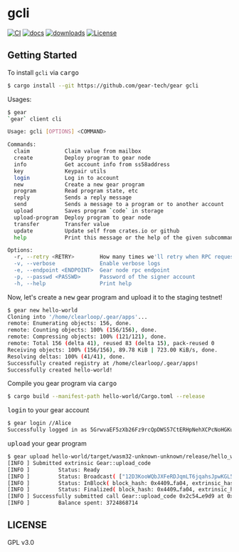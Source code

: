# gcli

[![CI][ci1]][ci2]
[![docs][docs1]][docs2]
[![downloads][d1]][d2]
[![License][l1]][l2]

[ci1]: https://github.com/gear-tech/gear/workflows/CI/badge.svg

[ci2]: https://github.com/gear-tech/gear/actions/workflows/CI.yaml

[docs1]: https://img.shields.io/badge/current-docs-brightgreen.svg

[docs2]: https://docs.rs/gear-program/

[d1]: https://img.shields.io/crates/d/gear-program.svg

[d2]: https://crates.io/crates/gear-program

[l1]: https://img.shields.io/badge/License-GPL%203.0-success

[l2]: https://github.com/clearloop/gear-program/blob/master/LICENSE

## Getting Started

To install `gcli` via <kbd>cargo</kbd>

```sh
$ cargo install --git https://github.com/gear-tech/gear gcli
```

Usages:

```sh
$ gear
`gear` client cli

Usage: gcli [OPTIONS] <COMMAND>

Commands:
  claim           Claim value from mailbox
  create          Deploy program to gear node
  info            Get account info from ss58address
  key             Keypair utils
  login           Log in to account
  new             Create a new gear program
  program         Read program state, etc
  reply           Sends a reply message
  send            Sends a message to a program or to another account
  upload          Saves program `code` in storage
  upload-program  Deploy program to gear node
  transfer        Transfer value
  update          Update self from crates.io or github
  help            Print this message or the help of the given subcommand(s)

Options:
  -r, --retry <RETRY>        How many times we'll retry when RPC requests failed [default: 5]
  -v, --verbose              Enable verbose logs
  -e, --endpoint <ENDPOINT>  Gear node rpc endpoint
  -p, --passwd <PASSWD>      Password of the signer account
  -h, --help                 Print help
```

Now, let's create a <kbd>new</kbd> gear program and upload it to the staging testnet!

```sh
$ gear new hello-world
Cloning into '/home/clearloop/.gear/apps'...
remote: Enumerating objects: 156, done.
remote: Counting objects: 100% (156/156), done.
remote: Compressing objects: 100% (121/121), done.
remote: Total 156 (delta 41), reused 83 (delta 15), pack-reused 0
Receiving objects: 100% (156/156), 89.78 KiB | 723.00 KiB/s, done.
Resolving deltas: 100% (41/41), done.
Successfully created registry at /home/clearloop/.gear/apps!
Successfully created hello-world!
```

Compile you gear program via <kbd>cargo</kbd>

```sh
$ cargo build --manifest-path hello-world/Cargo.toml --release
```

<kbd>login</kbd> to your gear account

```sh
$ gear login //Alice
Successfully logged in as 5GrwvaEF5zXb26Fz9rcQpDWS57CtERHpNehXCPcNoHGKutQY!
```

<kbd>upload</kbd> your gear program

```sh
$ gear upload hello-world/target/wasm32-unknown-unknown/release/hello_world.wasm
[INFO ] Submitted extrinsic Gear::upload_code
[INFO ]         Status: Ready
[INFO ]         Status: Broadcast( ["12D3KooWQbJXFeRDJqmLT6jqahsJpwKGL5xEJJ6F3tevR1R85Upz", "12D3KooWFwZEE7cVz7fPTUrekv2Xfv2sR5HMetpadw4W9fZnEBr5", "12D3KooWNmeoxqMTSc3CzeA5SLTQ6xYQo4yz3Az1zjnAqrhpmBSH", "12D3KooWLFN7AceaViuVDakKghwLVo9i91Bi8DLyf1BGg6ftVGnG", "12D3KooWJ9EASqU3T89z1EBYMnvfTh5WK4Rgw3RMensrx5STRvXR", "12D3KooWDuzvhmTAebZXGJG8SCurHkn9x6mmpiTSQygGoCvXmYmU", "12D3KooWH7QBPHh5Byc2ZBjGSiqBbGzBAr5E8mqLWueyPXQJrxWB", "12D3KooWRw1Yfdo86zpgN9TTLJ6J53iAM1y1PW9ogKHsTHvBPDg9", "12D3KooWJ15sMWcCgmSLBAfRD5TZgKoCCZ1xDzPRGzbR2YC5zKqS", "12D3KooWEMDPU47VnnZPLEMXeFJkphaG8kRdn9SuTqoJJEhrwC2w", "12D3KooWSfMsGDWG6hvTgfLoFETZrnxNC649bQwSa9FxTAPw4Cmy", "12D3KooWK7fw8MdENES5jAb8kjLw4b3eGMxuWBPR52v15FRkmYF3", "12D3KooWLP3AxJf1VfVJzbzcrHAkipXXa9bSvPcE1TowuRQZE8bz", "12D3KooWSf2d69w7RYKtj9mgYpLDs3rqLAz9GHNSHHoCQDLUjeiP", "12D3KooWSKMmTordwL3t6SkQaKXuXt1aYC2QZAXNyt8DxjpgFXYq", "12D3KooWEsvboSEFhf5utCZJ4gfUjb7S5i9Qec1TXB2DuYPJZVzB", "12D3KooWRf7vAr79yAyDxGvYAdSqhh2EoeWe35Lx4QH4N6XMv2gH", "12D3KooWPuaSwvwq2EGdasjJruUzR1wwTk1tDdVBZauKwG8ZPFi1", "12D3KooWHSepUMWdNVgKPhdquR12AzSZrkHwUsfXvVfFMPGXpyH5", "12D3KooWDC3qNpRz5LdSfPWi3XWfc7kG5GHyEDNR2NcgJMedfu5v", "12D3KooWRQ8oUwhrW84UuVpQNZ2QxS2kg3SyhLwVkwHHk9vJgf5q", "12D3KooWHZaCXaMgavJYoH925jiLrLhsbPpU14tt6M7ypenDyfPc", "12D3KooWAd4GWfAqNTqoqTNnjsKqJHWNRezgcHi742eGYKDdYsfC", "12D3KooWFWc6NFCiuTxd9iKq9mi1n3G7nBEZ5yDkzzHjkGBSceje", "12D3KooWQ8yjECbzLThEwzcTQ3gtVgZbb1XPBrPyHnRkmLJRGfEW", "12D3KooWFsZdJERxRrc5afrFDxvts4bDxSHHDgQxh8bTm4Kq9PV7", "12D3KooWGpxgFFTXij8gXzx6YgExaVczUN2fuohccrkA11tGFzDu", "12D3KooWND9qfwCVtfB17y9fcThBKoWvCSpXrCQCs6XsWvHE5om2", "12D3KooWLoCosNXv1HESuU76r7xmp5UU4pdCncnZXB1hYvcbCYgX", "12D3KooWEga7tssCYmywnRU492ANXV4vGYqX5AVJrrAAKQ1zhhGN", "12D3KooWDP1pb16iGikYc8fkkL8ZYmzPqsrVRzQHHBDKxjRpUMNA", "12D3KooWG26t3Z1NfeAPNWdwrdWYntSUj69LzHcnBdV4PcQMEuHA", "12D3KooWS5DUgYPSQVrexXbPksR4cVsexFhLXzXFgsY47ZPeFHd9", "12D3KooWBWFtZqigVTC8W2GRMwLeuTK2o4hDC4XHVPyNV6hW1T1D", "12D3KooWDCboxcE7VAB3v3UJf1hrNZiswyk5Eg1u2kaiSs4v6Sbi", "12D3KooWNx1mbmwKXSPS8vuHkyVrQrZnwp4HGjLczPxFCpAyRhNS", "12D3KooWJ3KhEHCm4roQw2LAUGu28fXJf5QqQHhG6EaACw6RCUjr", "12D3KooWFnr5yyEcNAfdjJjfuBAMaZ2iz3GLyFrJAs5AiRJ74vWS", "12D3KooWMNeo7UgreqFxQ6BstVgZrNAZMVyKt9EWnC6AD9J2M1rT", "12D3KooWEVvqVD2mrLfmgeX1EXZ2caFXXEWWEs4Taa4mWzFUoF34", "12D3KooWMadAihMmvZmGt1HpxGAqqjb7Q2q96VVev6rGA1GLuqjv", "12D3KooWARM6duzRRd64fMJZJY3VqWekeG1rmJqxxjNLRYaQVPRt", "12D3KooWSqCyNpmVwaAxS1mMms2GQvUcPzPdoWB2XjiWpXvGW3Jf", "12D3KooWH22kTRSvhRnMUtu7Eg8d96Ma68jzRKV7vtxVMwB96kvS", "12D3KooWN1LBk84vnJEsQ33WsPRvpSzfrNMUZ2iLhTkUYjsSfwR5", "12D3KooWMxtE2fWGZZsZjfjoRN5aH6ecSKj8YfTkufi2vtywoKLS", "12D3KooWGMpAqtwpGR4tcQ3tc2ZThkTUN2YYcgxQsuSbfdQ4h3E4", "12D3KooWSyBLw12Z8rHRx2NSAfmb3cpAP6nJ2qK5FkdEC38zNVKk", "12D3KooWH7sqE4cp9wyLt5Z7xzuqA2imNGMeUHnu2gPJ4hGnJqJv", "12D3KooWK896roWsGutzksP9cZc3oypVPjRB1o83uHzjxM72V7zb"] )
[INFO ]         Status: InBlock( block_hash: 0x4409…fa04, extrinsic_hash: 0x2c54…e9d9 )
[INFO ]         Status: Finalized( block_hash: 0x4409…fa04, extrinsic_hash: 0x2c54…e9d9 )
[INFO ] Successfully submitted call Gear::upload_code 0x2c54…e9d9 at 0x4409…fa04!
[INFO ]         Balance spent: 3724868714
```

## LICENSE

GPL v3.0
